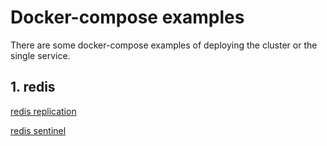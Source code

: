 # Docker-compose examples

There are some docker-compose examples of deploying the cluster or the single service. 

## 1. redis

[redis replication](./redis/redis-replica/README.md)

[redis sentinel](./redis/redis-sentinel/README.md)